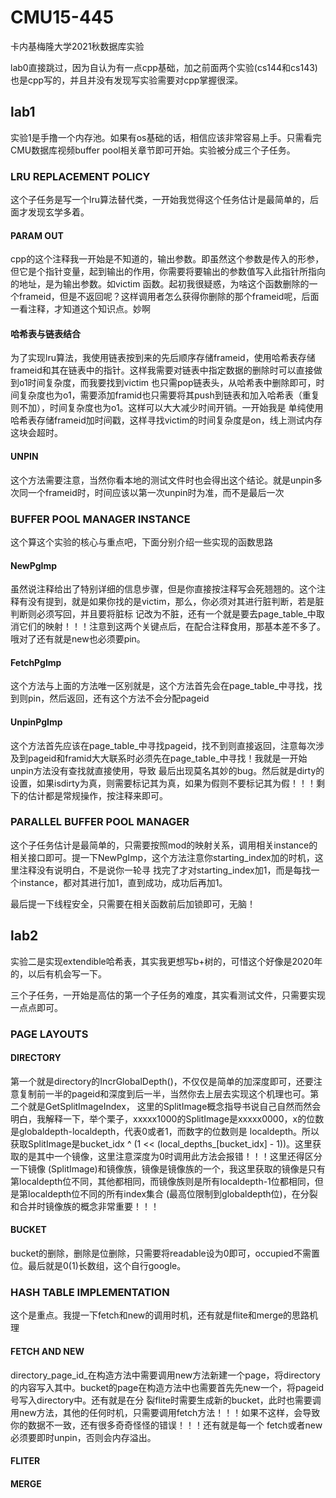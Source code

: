 # CMU15-445
卡内基梅隆大学2021秋数据库实验

lab0直接跳过，因为自认为有一点cpp基础，加之前面两个实验(cs144和cs143)也是cpp写的，并且并没有发现写实验需要对cpp掌握很深。

## lab1

实验1是手撸一个内存池。如果有os基础的话，相信应该非常容易上手。只需看完CMU数据库视频buffer pool相关章节即可开始。实验被分成三个子任务。


### LRU REPLACEMENT POLICY

这个子任务是写一个lru算法替代类，一开始我觉得这个任务估计是最简单的，后面才发现玄学多着。

#### PARAM OUT

cpp的这个注释我一开始是不知道的，输出参数。即虽然这个参数是传入的形参，但它是个指针变量，起到输出的作用，你需要将要输出的参数值写入此指针所指向的地址，是为输出参数。如victim
函数。起初我很疑惑，为啥这个函数删除的一个frameid，但是不返回呢？这样调用者怎么获得你删除的那个frameid呢，后面一看注释，才知道这个知识点。妙啊

#### 哈希表与链表结合

为了实现lru算法，我使用链表按到来的先后顺序存储frameid，使用哈希表存储frameid和其在链表中的指针。这样我需要对链表中指定数据的删除时可以直接做到o1时间复杂度，而我要找到victim
也只需pop链表头，从哈希表中删除即可，时间复杂度也为o1，需要添加framid也只需要将其push到链表和加入哈希表（重复则不加），时间复杂度也为o1。这样可以大大减少时间开销。一开始我是
单纯使用哈希表存储frameid加时间戳，这样寻找victim的时间复杂度是on，线上测试内存这块会超时。

#### UNPIN

这个方法需要注意，当然你看本地的测试文件时也会得出这个结论。就是unpin多次同一个frameid时，时间应该以第一次unpin时为准，而不是最后一次


### BUFFER POOL MANAGER INSTANCE

这个算这个实验的核心与重点吧，下面分别介绍一些实现的函数思路

#### NewPgImp

虽然说注释给出了特别详细的信息步骤，但是你直接按注释写会死翘翘的。这个注释有没有提到，就是如果你找的是victim，那么，你必须对其进行脏判断，若是脏判断则必须写回，并且要将脏标
记改为不脏，还有一个就是要去page_table_中取消它们的映射！！！注意到这两个关键点后，在配合注释食用，那基本差不多了。哦对了还有就是new也必须要pin。

#### FetchPgImp

这个方法与上面的方法唯一区别就是，这个方法首先会在page_table_中寻找，找到则pin，然后返回，还有这个方法不会分配pageid

#### UnpinPgImp

这个方法首先应该在page_table_中寻找pageid，找不到则直接返回，注意每次涉及到pageid和framid大大联系时必须先在page_table_中寻找！我就是一开始unpin方法没有查找就直接使用，导致
最后出现莫名其妙的bug。然后就是dirty的设置，如果isdirty为真，则需要标记其为真，如果为假则不要标记其为假！！！剩下的估计都是常规操作，按注释来即可。


### PARALLEL BUFFER POOL MANAGER

这个子任务估计是最简单的，只需要按照mod的映射关系，调用相关instance的相关接口即可。提一下NewPgImp，这个方法注意你starting_index加的时机，这里注释没有说明白，不是说你一轮寻
找完了才对starting_index加1，而是每找一个instance，都对其进行加1，直到成功，成功后再加1。

最后提一下线程安全，只需要在相关函数前后加锁即可，无脑！



## lab2

实验二是实现extendible哈希表，其实我更想写b+树的，可惜这个好像是2020年的，以后有机会写一下。

三个子任务，一开始是高估的第一个子任务的难度，其实看测试文件，只需要实现一点点即可。


### PAGE LAYOUTS

#### DIRECTORY

第一个就是directory的IncrGlobalDepth()，不仅仅是简单的加深度即可，还要注意复制前一半的pageid和深度到后一半，当然你去上层去实现这个机理也可。第二个就是GetSplitImageIndex，
这里的SplitImage概念指导书说自己自然而然会明白，我解释一下，举个栗子，xxxxx1000的SplitImage是xxxxx0000，x的位数是globaldepth-localdepth，代表0或者1，而数字的位数则是
localdepth。所以获取SplitImage是bucket_idx ^ (1 << (local_depths_[bucket_idx] - 1))。这里获取的是其中一个镜像，这里注意深度为0时调用此方法会报错！！！这里还得区分一下镜像
(SplitImage)和镜像族，镜像是镜像族的一个，我这里获取的镜像是只有第localdepth位不同，其他都相同，而镜像族则是所有localdepth-1位都相同，但是第localdepth位不同的所有index集合
(最高位限制到globaldepth位)，在分裂和合并时镜像族的概念非常重要！！！

#### BUCKET

bucket的删除，删除是位删除，只需要将readable设为0即可，occupied不需置位。最后就是0(1)长数组，这个自行google。


### HASH TABLE IMPLEMENTATION

这个是重点。我提一下fetch和new的调用时机，还有就是flite和merge的思路机理


#### FETCH AND NEW

directory_page_id_在构造方法中需要调用new方法新建一个page，将directory的内容写入其中。bucket的page在构造方法中也需要首先先new一个，将pageid号写入directory中。还有就是在分
裂flite时需要生成新的bucket，此时也需要调用new方法，其他的任何时机，只需要调用fetch方法！！！如果不这样，会导致你的数据不一致，还有很多奇奇怪怪的错误！！！还有就是每一个
fetch或者new必须要即时unpin，否则会内存溢出。

#### FLITER



#### MERGE





















